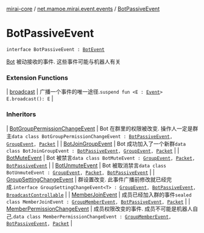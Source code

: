 [mirai-core](../index.md) / [net.mamoe.mirai.event.events](index.md) / [BotPassiveEvent](./-bot-passive-event.md)

# BotPassiveEvent

`interface BotPassiveEvent : `[`BotEvent`](-bot-event/index.md)

[Bot](../net.mamoe.mirai/-bot/index.md) 被动接收的事件. 这些事件可能与机器人有关

### Extension Functions

| [broadcast](../net.mamoe.mirai.event/broadcast.md) | 广播一个事件的唯一途径.`suspend fun <E : `[`Event`](../net.mamoe.mirai.event/-event.md)`> E.broadcast(): E` |

### Inheritors

| [BotGroupPermissionChangeEvent](-bot-group-permission-change-event/index.md) | Bot 在群里的权限被改变. 操作人一定是群主`data class BotGroupPermissionChangeEvent : `[`BotPassiveEvent`](./-bot-passive-event.md)`, `[`GroupEvent`](-group-event/index.md)`, `[`Packet`](../net.mamoe.mirai.qqandroid.network/-packet/index.md) |
| [BotJoinGroupEvent](-bot-join-group-event/index.md) | Bot 成功加入了一个新群`data class BotJoinGroupEvent : `[`BotPassiveEvent`](./-bot-passive-event.md)`, `[`GroupEvent`](-group-event/index.md)`, `[`Packet`](../net.mamoe.mirai.qqandroid.network/-packet/index.md) |
| [BotMuteEvent](-bot-mute-event/index.md) | Bot 被禁言`data class BotMuteEvent : `[`GroupEvent`](-group-event/index.md)`, `[`Packet`](../net.mamoe.mirai.qqandroid.network/-packet/index.md)`, `[`BotPassiveEvent`](./-bot-passive-event.md) |
| [BotUnmuteEvent](-bot-unmute-event/index.md) | Bot 被取消禁言`data class BotUnmuteEvent : `[`GroupEvent`](-group-event/index.md)`, `[`Packet`](../net.mamoe.mirai.qqandroid.network/-packet/index.md)`, `[`BotPassiveEvent`](./-bot-passive-event.md) |
| [GroupSettingChangeEvent](-group-setting-change-event/index.md) | 群设置改变. 此事件广播前修改就已经完成.`interface GroupSettingChangeEvent<T> : `[`GroupEvent`](-group-event/index.md)`, `[`BotPassiveEvent`](./-bot-passive-event.md)`, `[`BroadcastControllable`](../net.mamoe.mirai.event/-broadcast-controllable/index.md) |
| [MemberJoinEvent](-member-join-event/index.md) | 成员已经加入群的事件`sealed class MemberJoinEvent : `[`GroupMemberEvent`](-group-member-event/index.md)`, `[`BotPassiveEvent`](./-bot-passive-event.md)`, `[`Packet`](../net.mamoe.mirai.qqandroid.network/-packet/index.md) |
| [MemberPermissionChangeEvent](-member-permission-change-event/index.md) | 成员权限改变的事件. 成员不可能是机器人自己.`data class MemberPermissionChangeEvent : `[`GroupMemberEvent`](-group-member-event/index.md)`, `[`BotPassiveEvent`](./-bot-passive-event.md)`, `[`Packet`](../net.mamoe.mirai.qqandroid.network/-packet/index.md) |

